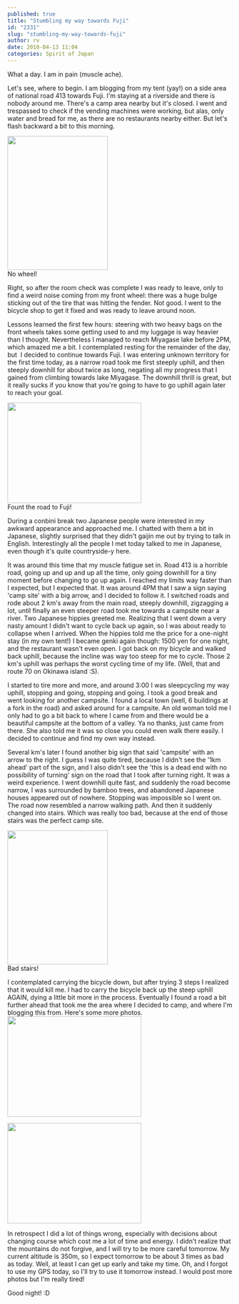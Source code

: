 ```yaml
---
published: true
title: "Stumbling my way towards Fuji"
id: "2331"
slug: "stumbling-my-way-towards-fuji"
author: rv
date: 2010-04-13 11:04
categories: Spirit of Japan
---
```

What a day. I am in pain (muscle ache).

Let's see, where to begin. I am blogging from my tent (yay!) on a side area of national road 413 towards Fuji. I'm staying at a riverside and there is nobody around me. There's a camp area nearby but it's closed. I went and trespassed to check if the vending machines were working, but alas, only water and bread for me, as there are no restaurants nearby either. But let's flash backward a bit to this morning.

<div class="caption">
<a href="https://s3.amazonaws.com/cfwblog/uploads/2010/04/img_1521.jpg"><img class="size-medium wp-image-2332" title="IMG_1521" src="https://s3.amazonaws.com/cfwblog/uploads/2010/04/img_1521.jpg?w=225" alt="" width="225" height="300" /></a>
<div class="caption-text">No wheel!</div>
</div>

Right, so after the room check was complete I was ready to leave, only to find a weird noise coming from my front wheel: there was a huge bulge sticking out of the tire that was hitting the fender. Not good. I went to the bicycle shop to get it fixed and was ready to leave around noon.

Lessons learned the first few hours: steering with two heavy bags on the front wheels takes some getting used to and my luggage is way heavier than I thought. Nevertheless I managed to reach Miyagase lake before 2PM, which amazed me a bit. I contemplated resting for the remainder of the day, but  I decided to continue towards Fuji. I was entering unknown territory for the first time today, as a narrow road took me first steeply uphill, and then steeply downhill for about twice as long, negating all my progress that I gained from climbing towards lake Miyagase. The downhill thrill is great, but it really sucks if you know that you're going to have to go uphill again later to reach your goal.

<div class="caption">
<a href="https://s3.amazonaws.com/cfwblog/uploads/2010/04/img_1539.jpg"><img class="size-medium wp-image-2333" title="IMG_1539" src="https://s3.amazonaws.com/cfwblog/uploads/2010/04/img_1539.jpg?w=300" alt="" width="300" height="225" /></a>
<div class="caption-text">Fount the road to Fuji!</div>
</div>

During a conbini break two Japanese people were interested in my awkward appearance and approached me. I chatted with them a bit in Japanese, slightly surprised that they didn't gaijin me out by trying to talk in English. Interestingly all the people I met today talked to me in Japanese, even though it's quite countryside-y here.

It was around this time that my muscle fatigue set in. Road 413 is a horrible road, going up and up and up all the time, only going downhill for a tiny moment before changing to go up again. I reached my limits way faster than I expected, but I expected that. It was around 4PM that I saw a sign saying 'camp site' with a big arrow, and I decided to follow it. I switched roads and rode about 2 km's away from the main road, steeply downhill, zigzagging a lot, until finally an even steeper road took me towards a campsite near a river. Two Japanese hippies greeted me. Realizing that I went down a very nasty amount I didn't want to cycle back up again, so I was about ready to collapse when I arrived. When the hippies told me the price for a one-night stay (in my own tent!) I became genki again though: 1500 yen for one night, and the restaurant wasn't even open. I got back on my bicycle and walked back uphill, because the incline was way too steep for me to cycle. Those 2 km's uphill was perhaps the worst cycling time of my life. (Well, that and route 70 on Okinawa island :S).

I started to tire more and more, and around 3:00 I was sleepcycling my way uphill, stopping and going, stopping and going. I took a good break and went looking for another campsite. I found a local town (well, 6 buildings at a fork in the road) and asked around for a campsite. An old woman told me I only had to go a bit back to where I came from and there would be a beautiful campsite at the bottom of a valley. Ya no thanks, just came from there. She also told me it was so close you could even walk there easily. I decided to continue and find my own way instead.

Several km's later I found another big sign that said 'campsite' with an arrow to the right. I guess I was quite tired, because I didn't see the '1km ahead' part of the sign, and I also didn't see the 'this is a dead end with no possibility of turning' sign on the road that I took after turning right. It was a weird experience. I went downhill quite fast, and suddenly the road become narrow, I was surrounded by bamboo trees, and abandoned Japanese houses appeared out of nowhere. Stopping was impossible so I went on. The road now resembled a narrow walking path. And then it suddenly changed into stairs. Which was really too bad, because at the end of those stairs was the perfect camp site.

<div class="caption">
<a href="https://s3.amazonaws.com/cfwblog/uploads/2010/04/img_1568.jpg"><img class="size-medium wp-image-2334" title="IMG_1568" src="https://s3.amazonaws.com/cfwblog/uploads/2010/04/img_1568.jpg?w=225" alt="" width="225" height="300" /></a>
<div class="caption-text">Bad stairs!</div>
</div>

I contemplated carrying the bicycle down, but after trying 3 steps I realized that it would kill me. I had to carry the bicycle back up the steep uphill AGAIN, dying a little bit more in the process. Eventually I found a road a bit further ahead that took me the area where I decided to camp, and where I'm blogging this from. Here's some more photos. <a href="https://s3.amazonaws.com/cfwblog/uploads/2010/04/img_1584.jpg"><img class="aligncenter size-medium wp-image-2335" title="IMG_1584" src="https://s3.amazonaws.com/cfwblog/uploads/2010/04/img_1584.jpg?w=300" alt="" width="300" height="225" /></a>

<a href="https://s3.amazonaws.com/cfwblog/uploads/2010/04/img_1599.jpg"><img class="aligncenter size-medium wp-image-2336" title="IMG_1599" src="https://s3.amazonaws.com/cfwblog/uploads/2010/04/img_1599.jpg?w=300" alt="" width="300" height="225" /></a>

In retrospect I did a lot of things wrong, especially with decisions about changing course which cost me a lot of time and energy. I didn't realize that the mountains do not forgive, and I will try to be more careful tomorrow. My current altitude is 350m, so I expect tomorrow to be about 3 times as bad as today. Well, at least I can get up early and take my time. Oh, and I forgot to use my GPS today, so I'll try to use it tomorrow instead. I would post more photos but I'm really tired!

Good night! :D